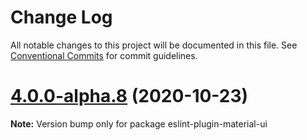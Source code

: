 # Change Log

All notable changes to this project will be documented in this file.
See [Conventional Commits](https://conventionalcommits.org) for commit guidelines.

# [4.0.0-alpha.8](https://github.com/mui-org/material-ui/compare/v4.0.0-alpha.7...v4.0.0-alpha.8) (2020-10-23)

**Note:** Version bump only for package eslint-plugin-material-ui
